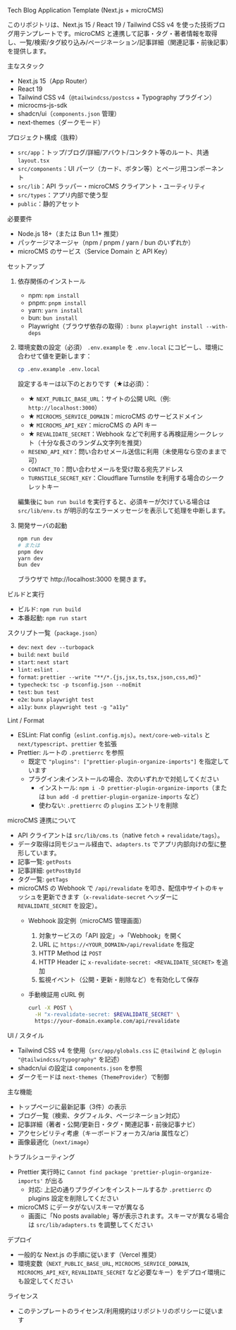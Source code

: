 Tech Blog Application Template (Next.js + microCMS)

このリポジトリは、Next.js 15 / React 19 / Tailwind CSS v4 を使った技術ブログ用テンプレートです。microCMS と連携して記事・タグ・著者情報を取得し、一覧/検索/タグ絞り込み/ページネーション/記事詳細（関連記事・前後記事）を提供します。

主なスタック
- Next.js 15（App Router）
- React 19
- Tailwind CSS v4（`@tailwindcss/postcss` + Typography プラグイン）
- microcms-js-sdk
- shadcn/ui（`components.json` 管理）
- next-themes（ダークモード）

プロジェクト構成（抜粋）
- `src/app`：トップ/ブログ/詳細/アバウト/コンタクト等のルート、共通 `layout.tsx`
- `src/components`：UI パーツ（カード、ボタン等）とページ用コンポーネント
- `src/lib`：API ラッパー・microCMS クライアント・ユーティリティ
- `src/types`：アプリ内部で使う型
- `public`：静的アセット

必要要件
- Node.js 18+（または Bun 1.1+ 推奨）
- パッケージマネージャ（npm / pnpm / yarn / bun のいずれか）
- microCMS のサービス（Service Domain と API Key）

セットアップ
1) 依存関係のインストール
   - npm: `npm install`
   - pnpm: `pnpm install`
   - yarn: `yarn install`
   - bun: `bun install`
   - Playwright（ブラウザ依存の取得）: `bunx playwright install --with-deps`

2) 環境変数の設定（必須）
   `.env.example` を `.env.local` にコピーし、環境に合わせて値を更新します：

   ```bash
   cp .env.example .env.local
   ```

   設定するキーは以下のとおりです（★は必須）：
   - ★ `NEXT_PUBLIC_BASE_URL`：サイトの公開 URL（例: `http://localhost:3000`）
   - ★ `MICROCMS_SERVICE_DOMAIN`：microCMS のサービスドメイン
   - ★ `MICROCMS_API_KEY`：microCMS の API キー
   - ★ `REVALIDATE_SECRET`：Webhook などで利用する再検証用シークレット（十分な長さのランダム文字列を推奨）
   - `RESEND_API_KEY`：問い合わせメール送信に利用（未使用なら空のままで可）
   - `CONTACT_TO`：問い合わせメールを受け取る宛先アドレス
   - `TURNSTILE_SECRET_KEY`：Cloudflare Turnstile を利用する場合のシークレットキー

   編集後に `bun run build` を実行すると、必須キーが欠けている場合は `src/lib/env.ts` が明示的なエラーメッセージを表示して処理を中断します。

3) 開発サーバの起動

   ```bash
   npm run dev
   # または
   pnpm dev
   yarn dev
   bun dev
   ```

   ブラウザで http://localhost:3000 を開きます。

ビルドと実行
- ビルド: `npm run build`
- 本番起動: `npm run start`

スクリプト一覧（`package.json`）
- `dev`: `next dev --turbopack`
- `build`: `next build`
- `start`: `next start`
- `lint`: `eslint .`
- `format`: `prettier --write "**/*.{js,jsx,ts,tsx,json,css,md}"`
- `typecheck`: `tsc -p tsconfig.json --noEmit`
- `test`: `bun test`
- `e2e`: `bunx playwright test`
- `a11y`: `bunx playwright test -g "a11y"`

Lint / Format
- ESLint: Flat config（`eslint.config.mjs`）。`next/core-web-vitals` と `next/typescript`、`prettier` を拡張
- Prettier: ルートの `.prettierrc` を参照
  - 既定で `"plugins": ["prettier-plugin-organize-imports"]` を指定しています
  - プラグイン未インストールの場合、次のいずれかで対処してください
    - インストール: `npm i -D prettier-plugin-organize-imports`（または `bun add -d prettier-plugin-organize-imports` など）
    - 使わない: `.prettierrc` の `plugins` エントリを削除

microCMS 連携について
- API クライアントは `src/lib/cms.ts`（native `fetch` + `revalidate/tags`）。
- データ取得は同モジュール経由で、`adapters.ts` でアプリ内部向けの型に整形しています。
- 記事一覧: `getPosts`
- 記事詳細: `getPostById`
- タグ一覧: `getTags`
- microCMS の Webhook で `/api/revalidate` を叩き、配信中サイトのキャッシュを更新できます（`x-revalidate-secret` ヘッダーに `REVALIDATE_SECRET` を設定）。
  - Webhook 設定例（microCMS 管理画面）
    1. 対象サービスの「API 設定」→「Webhook」を開く
    2. URL に `https://<YOUR_DOMAIN>/api/revalidate` を指定
    3. HTTP Method は `POST`
    4. HTTP Header に `x-revalidate-secret: <REVALIDATE_SECRET>` を追加
    5. 監視イベント（公開・更新・削除など）を有効化して保存
  - 手動検証用 cURL 例

    ```bash
    curl -X POST \
      -H "x-revalidate-secret: $REVALIDATE_SECRET" \
      https://your-domain.example.com/api/revalidate
    ```

UI / スタイル
- Tailwind CSS v4 を使用（`src/app/globals.css` に `@tailwind` と `@plugin "@tailwindcss/typography"` を記述）
- shadcn/ui の設定は `components.json` を参照
- ダークモードは `next-themes`（`ThemeProvider`）で制御

主な機能
- トップページに最新記事（3件）の表示
- ブログ一覧（検索、タグフィルタ、ページネーション対応）
- 記事詳細（著者・公開/更新日・タグ・関連記事・前後記事ナビ）
- アクセシビリティ考慮（キーボードフォーカス/aria 属性など）
- 画像最適化（`next/image`）

トラブルシューティング
- Prettier 実行時に `Cannot find package 'prettier-plugin-organize-imports'` が出る
  - 対応: 上記の通りプラグインをインストールするか `.prettierrc` の plugins 設定を削除してください
- microCMS にデータがない/スキーマが異なる
  - 画面に「No posts available」等が表示されます。スキーマが異なる場合は `src/lib/adapters.ts` を調整してください

デプロイ
- 一般的な Next.js の手順に従います（Vercel 推奨）
- 環境変数（`NEXT_PUBLIC_BASE_URL`, `MICROCMS_SERVICE_DOMAIN`, `MICROCMS_API_KEY`, `REVALIDATE_SECRET` など必要なキー）をデプロイ環境にも設定してください

ライセンス
- このテンプレートのライセンス/利用規約はリポジトリのポリシーに従います
